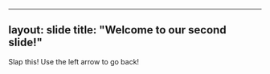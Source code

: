 ---
layout: slide
title: "Welcome to our second slide!"
--
Slap this!
Use the left arrow to go back!
